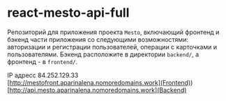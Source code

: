 # react-mesto-api-full
Репозиторий для приложения проекта `Mesto`, включающий фронтенд и бэкенд части приложения со следующими возможностями: авторизации и регистрации пользователей, операции с карточками и пользователями. Бэкенд расположите в директории `backend/`, а фронтенд - в `frontend/`. 
  
IP адресс 84.252.129.33
[http://mestofront.aparinalena.nomoredomains.work](Frontend))
[http://api.mesto.aparinalena.nomoredomains.work](Backend)